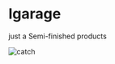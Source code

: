 # Igarage
just a Semi-finished products




![catch](https://gitee.com/uploads/images/2017/1225/232931_6d0ec9eb_1067864.jpeg "none")
